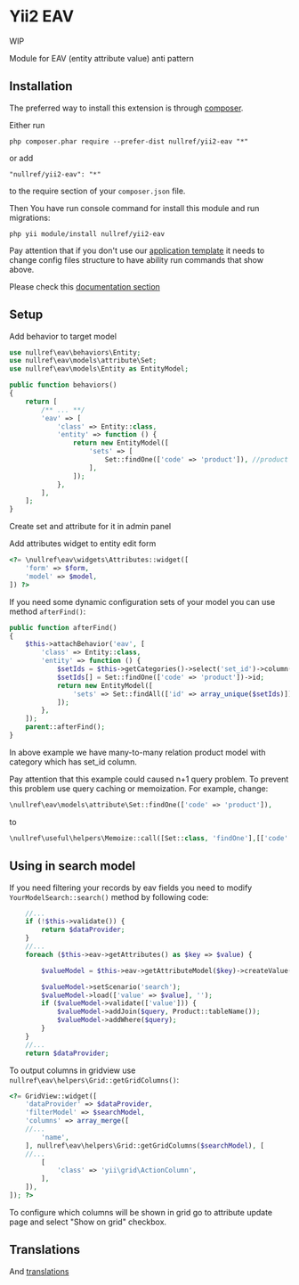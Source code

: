 Yii2 EAV
===============



WIP

Module for EAV (entity attribute value) anti pattern

Installation
------------

The preferred way to install this extension is through [composer](http://getcomposer.org/download/).

Either run

```
php composer.phar require --prefer-dist nullref/yii2-eav "*"
```

or add

```
"nullref/yii2-eav": "*"
```

to the require section of your `composer.json` file.

Then You have run console command for install this module and run migrations:

```
php yii module/install nullref/yii2-eav
```

Pay attention that if you don't use our [application template](https://github.com/NullRefExcep/yii2-boilerplate) 
it needs to change config files structure to have ability run commands that show above.

Please check this [documentation section](https://github.com/NullRefExcep/yii2-core#config-structure)

Setup
-----

Add behavior to target model

```php
use nullref\eav\behaviors\Entity;
use nullref\eav\models\attribute\Set;
use nullref\eav\models\Entity as EntityModel;

public function behaviors()
{
    return [
        /** ... **/
        'eav' => [
            'class' => Entity::class,
            'entity' => function () {
                return new EntityModel([
                    'sets' => [
                        Set::findOne(['code' => 'product']), //product -- set from db
                    ],
                ]);
            },
        ],
    ];
}
```

Create set and attribute for it in admin panel

Add attributes widget to entity edit form

```php
<?= \nullref\eav\widgets\Attributes::widget([
    'form' => $form,
    'model' => $model,
]) ?>
```

If you need some dynamic configuration sets of your model you can use method `afterFind()`:

```php
public function afterFind()
{
    $this->attachBehavior('eav', [
        'class' => Entity::class,
        'entity' => function () {
            $setIds = $this->getCategories()->select('set_id')->column();
            $setIds[] = Set::findOne(['code' => 'product'])->id;
            return new EntityModel([
                'sets' => Set::findAll(['id' => array_unique($setIds)]),
            ]);
        },
    ]);
    parent::afterFind();
}
```

In above example we have many-to-many relation product model with category which has set_id column.

Pay attention that this example could caused n+1 query problem. To prevent this problem use query caching or memoization.
For example, change:
```php
\nullref\eav\models\attribute\Set::findOne(['code' => 'product']),
```
to
```php
\nullref\useful\helpers\Memoize::call([Set::class, 'findOne'],[['code' => 'product']]),
```

Using in search model 
---------------------

If you need filtering your records by eav fields you need to modify `YourModelSearch::search()` method by following code:

```php
    //...
    if (!$this->validate()) {
        return $dataProvider;
    }
    //...
    foreach ($this->eav->getAttributes() as $key => $value) {

        $valueModel = $this->eav->getAttributeModel($key)->createValue();

        $valueModel->setScenario('search');
        $valueModel->load(['value' => $value], '');
        if ($valueModel->validate(['value'])) {
            $valueModel->addJoin($query, Product::tableName());
            $valueModel->addWhere($query);
        }
    }
    //...
    return $dataProvider;
```

To output columns in gridview use `nullref\eav\helpers\Grid::getGridColumns()`:

```php
<?= GridView::widget([
    'dataProvider' => $dataProvider,
    'filterModel' => $searchModel,
    'columns' => array_merge([
    //... 
        'name',
    ], nullref\eav\helpers\Grid::getGridColumns($searchModel), [
    //... 
        [
            'class' => 'yii\grid\ActionColumn',
        ],
    ]),
]); ?>
```

To configure which columns will be shown in grid go to attribute update page and select "Show on grid" checkbox.


Translations
------------

And [translations](https://github.com/NullRefExcep/yii2-core#translation-overriding)

